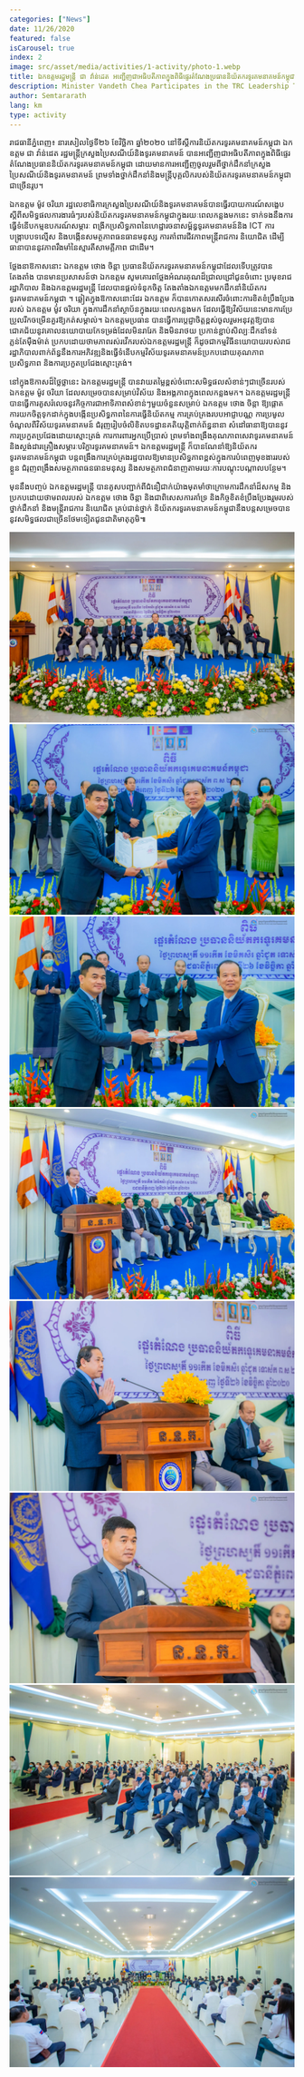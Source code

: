 ```yaml
---
categories: ["News"]
date: 11/26/2020
featured: false
isCarousel: true
index: 2
image: src/asset/media/activities/1-activity/photo-1.webp
title: ឯកឧត្តមរដ្ឋមន្រ្តី ជា វ៉ាន់ដេត អញ្ជើញជាអធិបតីភាពក្នុងពិធីផ្ទេរតំណែងប្រធាននិយ័តករទូរគមនាគមន៍កម្ពុជា
description: Minister Vandeth Chea Participates in the TRC Leadership Transfer
author: Semtararath
lang: km
type: activity
---
```


រាជធានីភ្នំពេញ៖ នារសៀលថ្ងៃទី២៦ ខែវិច្ឆិកា ឆ្នាំ២០២០ នៅទីស្ដីការនិយ័តករទូរគមនាគមន៍កម្ពុជា ឯកឧត្តម ជា វ៉ាន់ដេត រដ្ឋមន្រ្តីក្រសួងប្រៃសណីយ៍និងទូរគមនាគមន៍ បានអញ្ជើញជាអធិបតីភាពក្នុងពិធីផ្ទេរតំណែងប្រធាននិយ័តករទូរគមនាគមន៍កម្ពុជា ដោយមានការអញ្ជើញចូលរួមពីថ្នាក់ដឹកនាំក្រសួងប្រៃសណីយ៍និងទូរគមនាគមន៍ ព្រមទាំងថ្នាក់ដឹកនាំនិងមន្ត្រីបុគ្គលិករបស់និយ័តករទូរគមនាគមន៍កម្ពុជា ជាច្រើនរូប។

ឯកឧត្តម ម៉ូវ ចរិយា រដ្ឋលេខាធិការក្រសួងប្រៃសណីយ៍និងទូរគមនាគមន៍បានធ្វើរបាយការណ៍សង្ខេបស្តីពីសមិទ្ធផលការងារធំៗរបស់និយ័តករទូរគមនាគមន៍កម្ពុជាក្នុងរយៈពេលកន្លងមកនេះ ទាក់ទងនឹងការធ្វើទំនើបកម្មឧបករណ៍សម្ភារៈ ពង្រីកប្រសិទ្ធភាពនៃហេដ្ឋារចនាសម្ព័ន្ធទូរគមនាគមន៍និង ICT ការបង្រ្កាបបទល្មើស និងបង្កើនសមត្ថភាពធនធានមនុស្ស ការគាំពារជីវភាពមន្ត្រីរាជការ និយោជិត ដើម្បីធានាបាននូវភាពរឹងមាំនៃស្មារតីសាមគ្គីភាព ជាដើម។

ថ្លែងនាឱកាសនោះ ឯកឧត្ដម ថោង ចិន្តា ប្រធាននិយ័តករទូរគមនាគមន៍កម្ពុជាដែលទើបត្រូវបានតែងតាំង បានមានប្រសាសន៍ថា ឯកឧត្តម សូមគោរពថ្លែងអំណរគុណដ៏ជ្រាលជ្រៅជូនចំពោះ ប្រមុខរាជរដ្ឋាភិបាល និងឯកឧត្តមរដ្ឋមន្ត្រី ដែលបានផ្តល់ទំនុកចិត្ត តែងតាំងឯកឧត្តមមកដឹកនាំនិយ័តករទូរគមនាគមន៍កម្ពុជា ។ ឆ្លៀតក្នុងឱកាសនោះដែរ ឯកឧត្តម ក៏បានកោតសរសើរចំពោះការខិតខំប្រឹងប្រែងរបស់ ឯកឧត្តម ម៉ូវ ចរិយា ក្នុងការដឹកនាំស្ថាប័នក្នុងរយៈពេលកន្លងមក ដែលធ្វើឱ្យវិស័យនេះមានការប្រែប្រួលរីកចម្រើនគួរឱ្យកត់សម្គាល់។ ឯកឧត្តមប្រធាន បានធ្វើការប្តេជ្ញាចិត្តខ្ពស់ចូលរួមអនុវត្តឱ្យបានជោគជ័យនូវគោលនយោបាយកែទម្រង់ដែលមិនរារែក និងមិនរាថយ ប្រកាន់ខ្ជាប់សិល្បៈដឹកនាំទន់ភ្លន់តែម៉ឺងម៉ាត់ ប្រកបដោយថាមភាពរស់រវើករបស់ឯកឧត្តមរដ្ឋមន្ត្រី ក៏ដូចជាកម្មវិធីនយោបាយរបស់រាជរដ្ឋាភិបាលពាក់ព័ន្ធនឹងការអភិវឌ្ឍនិងធ្វើទំនើបកម្មវិស័យទូរគមនាគមន៍ប្រកបដោយគុណភាព ប្រសិទ្ធភាព និងការប្រកួតប្រជែងស្មោះត្រង់។

នៅក្នុងឱកាសដ៏ថ្លៃថ្លានេះ ឯកឧត្ដមរដ្ឋមន្ត្រី បានវាយតម្លៃខ្ពស់ចំពោះសមិទ្ធផលសំខាន់ៗជាច្រើនរបស់ ឯកឧត្តម ម៉ូវ ចរិយា ដែលសម្រេចបានសម្រាប់វិស័យ និងអង្គភាពក្នុងពេលកន្លងមក។ ឯកឧត្ដមរដ្ឋមន្ត្រី បានធ្វើការគូសរំលេចនូវកិច្ចការជាអាទិភាពសំខាន់ៗមួយចំនួនសម្រាប់ ឯកឧត្តម ថោង ចិន្តា ឱ្យផ្តោតការយកចិត្តទុកដាក់ក្នុងបង្កើនប្រសិទ្ធភាពនៃការធ្វើនិយ័តកម្ម ការគ្រប់គ្រងរបបអាជ្ញាបណ្ណ ការប្រមូលចំណូលពីវិស័យទូរគមនាគមន៍ ជំរុញរៀបចំលិខិតបទដ្ឋានគតិយុត្តិពាក់ព័ន្ធនានា សំដៅធានាឱ្យបាននូវការប្រកួតប្រជែងដោយស្មោះត្រង់ ការការពារអ្នកប្រើប្រាស់ ព្រមទាំងពង្រឹងគុណភាពសេវាទូរគមនាគមន៍ និងស្ថង់ដារគ្រឿងសម្ភារៈបរិក្ខារទូរគមនាគមន៍។ ឯកឧត្ដមរដ្ឋមន្ត្រី ក៏បានណែនាំឱ្យនិយ័តករទូរគមនាគមន៍កម្ពុជា បន្តពង្រឹងការគ្រប់គ្រងរដ្ឋបាលឱ្យមានប្រសិទ្ធភាពខ្ពស់ក្នុងការបំពេញមុខងាររបស់ខ្លួន ជំរុញពង្រឹងសមត្ថភាពធនធានមនុស្ស និងសមត្ថភាពជំនាញតាមរយៈការបណ្តុះបណ្តាលបន្ថែម។

មុននឹងបញ្ចប់ ឯកឧត្ដមរដ្ឋមន្ត្រី បានគូសបញ្ជាក់ពីជំនឿជាក់យ៉ាងមុតមាំថាក្រោមការដឹកនាំដ៏សកម្ម និងប្រកបដោយថាមពលរបស់ ឯកឧត្តម ថោង ចិន្តា និងជាពិសេសការគាំទ្រ និងកិច្ចខិតខំប្រឹងប្រែងរួមរបស់ ថ្នាក់ដឹកនាំ និងមន្រ្តីរាជការ និយោជិត គ្រប់ជាន់ថ្នាក់ និយ័តករទូរគមនាគមន៍កម្ពុជានឹងបន្តសម្រេចបាននូវសមិទ្ធផលជាច្រើនថែមទៀតជូនជាតិមាតុភូមិ៕

![photo 1](src/asset/media/activities/1-activity/photo-8.webp)
![photo 2](src/asset/media/activities/1-activity/photo-1.webp)
![photo 3](src/asset/media/activities/1-activity/photo-2.webp)
![photo 4](src/asset/media/activities/1-activity/photo-3.webp)
![photo 5](src/asset/media/activities/1-activity/photo-4.webp)
![photo 6](src/asset/media/activities/1-activity/photo-5.webp)
![photo 7](src/asset/media/activities/1-activity/photo-6.webp)
![photo 8](src/asset/media/activities/1-activity/photo-7.webp)
